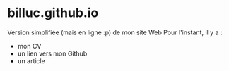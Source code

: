 # billuc.github.io

Version simplifiée (mais en ligne :p) de mon site Web
Pour l'instant, il y a :
 - mon CV
 - un lien vers mon Github
 - un article
